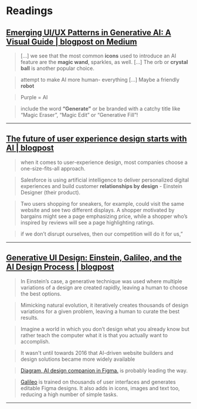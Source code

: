 # Readings

## [Emerging UI/UX Patterns in Generative AI: A Visual Guide | blogpost on Medium](https://medium.com/whitespectre/emerging-ui-ux-patterns-in-generative-ai-a-visual-guide-74000c7198a4)

> [...] we see that the most common **icons** used to introduce an AI feature are the **magic wand**, sparkles, as well. [...] The orb or **crystal ball** is another popular choice.

> attempt to make AI more human- everything [...] Maybe a friendly **robot**

> Purple = AI

> include the word **“Generate”** or be branded with a catchy title like “Magic Eraser”, “Magic Edit” or “Generative Fill”!

---
## [The future of user experience design starts with AI | blogpost](https://www.fastcompany.com/90566154/the-future-of-user-experience-design-starts-with-ai)

> when it comes to user-experience design, most companies choose a one-size-fits-all approach.

> Salesforce is using artificial intelligence to deliver personalized digital experiences and build customer **relationships by design** - Einstein Designer (their product).

> Two users shopping for sneakers, for example, could visit the same website and see two different displays. A shopper motivated by bargains might see a page emphasizing price, while a shopper who’s inspired by reviews will see a page high­lighting ratings.

> if we don’t disrupt ourselves, then our competition will do it for us,”

---
## [Generative UI Design: Einstein, Galileo, and the AI Design Process | blogpost](https://prototypr.io/post/generative-ai-design)

> In Einstein’s case, a generative technique was used where multiple variations of a design are created rapidly, leaving a human to choose the best options.

> Mimicking natural evolution, it iteratively creates thousands of design variations for a given problem, leaving a human to curate the best results.

> Imagine a world in which you don’t design what you already know but rather teach the computer what it is that you actually want to accomplish.

> It wasn't until towards 2016 that AI-driven website builders and design solutions became more widely available

> [Diagram, AI design companion in Figma.](https://diagram.com/) is probably leading the way.

> [Galileo](https://www.usegalileo.ai/explore) is trained on thousands of user interfaces and generates editable Figma designs. It also adds in icons, images and text too, reducing a high number of simple tasks.

---
